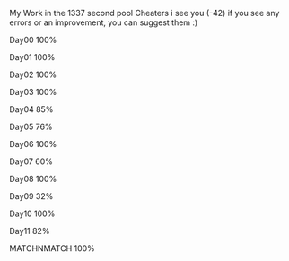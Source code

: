 My Work in the 1337 second pool
Cheaters i see you (-42)
if you see any errors or an improvement, you can suggest them :)

Day00 100%

Day01 100%

Day02 100%

Day03 100%

Day04 85%

Day05 76%

Day06 100%

Day07 60%

Day08 100%

Day09 32%

Day10 100%

Day11 82%

MATCHNMATCH 100%
